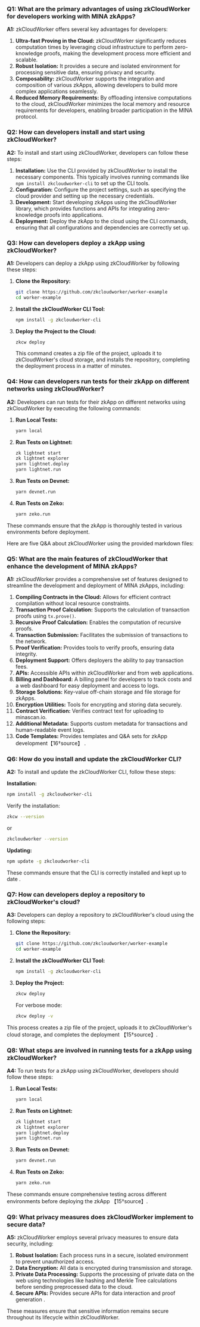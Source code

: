 ### Q1: What are the primary advantages of using zkCloudWorker for developers working with MINA zkApps?

**A1:** zkCloudWorker offers several key advantages for developers:

1. **Ultra-fast Proving in the Cloud:** zkCloudWorker significantly reduces computation times by leveraging cloud infrastructure to perform zero-knowledge proofs, making the development process more efficient and scalable.
2. **Robust Isolation:** It provides a secure and isolated environment for processing sensitive data, ensuring privacy and security.
3. **Composability:** zkCloudWorker supports the integration and composition of various zkApps, allowing developers to build more complex applications seamlessly.
4. **Reduced Memory Requirements:** By offloading intensive computations to the cloud, zkCloudWorker minimizes the local memory and resource requirements for developers, enabling broader participation in the MINA protocol.

### Q2: How can developers install and start using zkCloudWorker?

**A2:** To install and start using zkCloudWorker, developers can follow these steps:

1. **Installation:** Use the CLI provided by zkCloudWorker to install the necessary components. This typically involves running commands like `npm install zkcloudworker-cli` to set up the CLI tools.
2. **Configuration:** Configure the project settings, such as specifying the cloud provider and setting up the necessary credentials.
3. **Development:** Start developing zkApps using the zkCloudWorker library, which provides functions and APIs for integrating zero-knowledge proofs into applications.
4. **Deployment:** Deploy the zkApp to the cloud using the CLI commands, ensuring that all configurations and dependencies are correctly set up.

### Q3: How can developers deploy a zkApp using zkCloudWorker?

**A1:** Developers can deploy a zkApp using zkCloudWorker by following these steps:

1. **Clone the Repository:**

   ```sh
   git clone https://github.com/zkcloudworker/worker-example
   cd worker-example
   ```

2. **Install the zkCloudWorker CLI Tool:**

   ```sh
   npm install -g zkcloudworker-cli
   ```

3. **Deploy the Project to the Cloud:**

   ```sh
   zkcw deploy
   ```

   This command creates a zip file of the project, uploads it to zkCloudWorker's cloud storage, and installs the repository, completing the deployment process in a matter of minutes.

### Q4: How can developers run tests for their zkApp on different networks using zkCloudWorker?

**A2:** Developers can run tests for their zkApp on different networks using zkCloudWorker by executing the following commands:

1. **Run Local Tests:**

   ```sh
   yarn local
   ```

2. **Run Tests on Lightnet:**

   ```sh
   zk lightnet start
   zk lightnet explorer
   yarn lightnet.deploy
   yarn lightnet.run
   ```

3. **Run Tests on Devnet:**

   ```sh
   yarn devnet.run
   ```

4. **Run Tests on Zeko:**
   ```sh
   yarn zeko.run
   ```

These commands ensure that the zkApp is thoroughly tested in various environments before deployment.

Here are five Q&A about zkCloudWorker using the provided markdown files:

### Q5: What are the main features of zkCloudWorker that enhance the development of MINA zkApps?

**A1:** zkCloudWorker provides a comprehensive set of features designed to streamline the development and deployment of MINA zkApps, including:

1. **Compiling Contracts in the Cloud:** Allows for efficient contract compilation without local resource constraints.
2. **Transaction Proof Calculation:** Supports the calculation of transaction proofs using `tx.prove()`.
3. **Recursive Proof Calculation:** Enables the computation of recursive proofs.
4. **Transaction Submission:** Facilitates the submission of transactions to the network.
5. **Proof Verification:** Provides tools to verify proofs, ensuring data integrity.
6. **Deployment Support:** Offers deployers the ability to pay transaction fees.
7. **APIs:** Accessible APIs within zkCloudWorker and from web applications.
8. **Billing and Dashboard:** A billing panel for developers to track costs and a web dashboard for easy deployment and access to logs.
9. **Storage Solutions:** Key-value off-chain storage and file storage for zkApps.
10. **Encryption Utilities:** Tools for encrypting and storing data securely.
11. **Contract Verification:** Verifies contract text for uploading to minascan.io.
12. **Additional Metadata:** Supports custom metadata for transactions and human-readable event logs.
13. **Code Templates:** Provides templates and Q&A sets for zkApp development【16†source】 .

### Q6: How do you install and update the zkCloudWorker CLI?

**A2:** To install and update the zkCloudWorker CLI, follow these steps:

**Installation:**

```sh
npm install -g zkcloudworker-cli
```

Verify the installation:

```sh
zkcw --version
```

or

```sh
zkcloudworker --version
```

**Updating:**

```sh
npm update -g zkcloudworker-cli
```

These commands ensure that the CLI is correctly installed and kept up to date .

### Q7: How can developers deploy a repository to zkCloudWorker's cloud?

**A3:** Developers can deploy a repository to zkCloudWorker's cloud using the following steps:

1. **Clone the Repository:**

   ```sh
   git clone https://github.com/zkcloudworker/worker-example
   cd worker-example
   ```

2. **Install the zkCloudWorker CLI Tool:**

   ```sh
   npm install -g zkcloudworker-cli
   ```

3. **Deploy the Project:**

   ```sh
   zkcw deploy
   ```

   For verbose mode:

   ```sh
   zkcw deploy -v
   ```

This process creates a zip file of the project, uploads it to zkCloudWorker's cloud storage, and completes the deployment 【15†source】.

### Q8: What steps are involved in running tests for a zkApp using zkCloudWorker?

**A4:** To run tests for a zkApp using zkCloudWorker, developers should follow these steps:

1. **Run Local Tests:**

   ```sh
   yarn local
   ```

2. **Run Tests on Lightnet:**

   ```sh
   zk lightnet start
   zk lightnet explorer
   yarn lightnet.deploy
   yarn lightnet.run
   ```

3. **Run Tests on Devnet:**

   ```sh
   yarn devnet.run
   ```

4. **Run Tests on Zeko:**
   ```sh
   yarn zeko.run
   ```

These commands ensure comprehensive testing across different environments before deploying the zkApp 【15†source】.

### Q9: What privacy measures does zkCloudWorker implement to secure data?

**A5:** zkCloudWorker employs several privacy measures to ensure data security, including:

1. **Robust Isolation:** Each process runs in a secure, isolated environment to prevent unauthorized access.
2. **Data Encryption:** All data is encrypted during transmission and storage.
3. **Private Data Processing:** Supports the processing of private data on the web using technologies like hashing and Merkle Tree calculations before sending preprocessed data to the cloud.
4. **Secure APIs:** Provides secure APIs for data interaction and proof generation .

These measures ensure that sensitive information remains secure throughout its lifecycle within zkCloudWorker.
